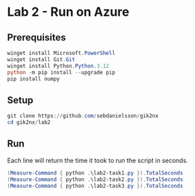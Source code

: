 # Lab 2 - Run on Azure

## Prerequisites

```powershell
winget install Microsoft.PowerShell
winget install Git.Git
winget install Python.Python.3.12
python -m pip install --upgrade pip
pip install numpy
```

## Setup

```powershell
git clone https://github.com/sebdanielsson/gik2nx
cd gik2nx/lab2
```

## Run

Each line will return the time it took to run the script in seconds.

```powershell
(Measure-Command { python .\lab2-task1.py }).TotalSeconds
(Measure-Command { python .\lab2-task2.py }).TotalSeconds
(Measure-Command { python .\lab2-task3.py }).TotalSeconds
```
